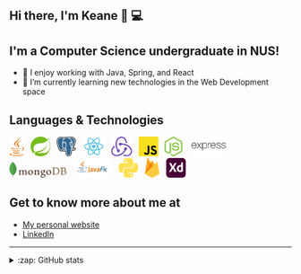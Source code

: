 ## Hi there, I'm Keane 👋 💻

## I'm a Computer Science undergraduate in NUS!

- 👯  I enjoy working with Java, Spring, and React
- 🔭  I’m currently learning new technologies in the Web Development space

## Languages & Technologies

<div>
  <a href="https://www.java.com/en/" title="Java"><img src="images/java.svg" height="35" width="auto" /></a>
  &nbsp
  <a href="https://spring.io/projects/spring-boot" title="Spring Boot"><img src="images/spring.svg" height="35" width="auto" /></a>
  &nbsp
  <a href="https://www.postgresql.org/" title="PostgreSQL"><img src="images/postgresql.svg" height="35" width="auto" /></a>
  &nbsp
  <a href="https://reactjs.org/" title="React"><img src="images/react.svg" height="35" width="auto" /></a>
  &nbsp;
  <a href="https://redux.js.org" title="Redux"><img src="images/redux.svg" height="35" width="auto" /></a>
  &nbsp;
  <a href="https://www.javascript.com/" title="JavaScript"><img src="images/javascript.svg" height="35" width="auto" /></a>
  &nbsp;
  <a href="https://nodejs.org/en/" title="NodeJs"><img src="images/nodejs.svg" height="35" width="auto" /></a>
  &nbsp;
  <a href="https://expressjs.com/" title="Express.js"><img src="images/express.svg" height="35" width="auto" /></a>
  &nbsp
  <a href="https://www.mongodb.com/" title="MongoDB"><img src="images/mongodb.svg" height="29" width="auto" /></a>
  &nbsp
  <a href="https://openjfx.io/" title="JavaFX"><img src="images/javafx.png" height="35" width="auto" /></a>
  &nbsp
  <a href="https://www.python.org/" title="Python"><img src="images/python.svg" height="35" width="auto" /></a>
  &nbsp;
  <a href="https://firebase.google.com/" title="Firebase"><img src="images/firebase.svg" height="35" width="auto" /></a>
  &nbsp;
  <a href="https://www.adobe.com/sea/products/xd.html" title="Adobe XD"><img src="images/adobexd.svg" height="35" width="auto" /></a>
</div>

## Get to know more about me at

* [My personal website](https://keanecjy.github.io/me/)
* [LinkedIn](https://www.linkedin.com/in/keanecjy/)

---

<details>
  <summary>:zap: GitHub stats</summary>
    <div><img alt="Keane's Github stats" src="https://github-readme-stats.vercel.app/api?username=keanecjy&show_icons=true&count_private=true" /></div>
<!--     <div><img alt="Keane's Most Used Languages" src="https://github-readme-stats.vercel.app/api/top-langs/?username=keanecjy" /></div> -->
</details>
